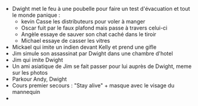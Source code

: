 - Dwight met le feu à une poubelle pour faire un test d'évacuation et tout le monde panique :
    - kevin Casse les distributeurs pour voler à manger
    - Oscar fuit par le faux plafond mais passe à travers celui-ci
    - Angèle essaye de sauver son chat caché dans le tiroir
    - Michael essaye de casser les vitres
- Mickael qui imite un indien devant Kelly et prend une gifle
- Jim simule son assassinat par Dwight dans une chambre d'hotel
- Jim qui imite Dwight
- Un ami asiatique de Jim se fait passer pour lui auprès de Dwight, meme sur les photos
- Parkour Andy, Dwight
- Cours premier secours : "Stay alive" + masque avec le visage du mannequin
-